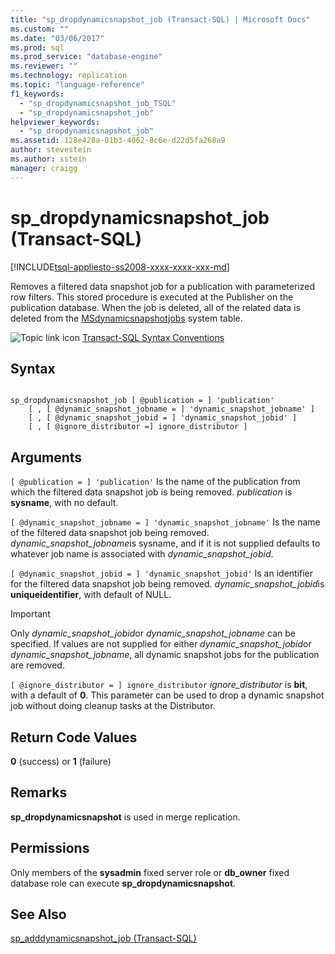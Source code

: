 ```yaml
---
title: "sp_dropdynamicsnapshot_job (Transact-SQL) | Microsoft Docs"
ms.custom: ""
ms.date: "03/06/2017"
ms.prod: sql
ms.prod_service: "database-engine"
ms.reviewer: ""
ms.technology: replication
ms.topic: "language-reference"
f1_keywords: 
  - "sp_dropdynamicsnapshot_job_TSQL"
  - "sp_dropdynamicsnapshot_job"
helpviewer_keywords: 
  - "sp_dropdynamicsnapshot_job"
ms.assetid: 128e428a-01b3-4062-8c6e-d22d5fa268a9
author: stevestein
ms.author: sstein
manager: craigg
---
```

# sp_dropdynamicsnapshot_job (Transact-SQL)
[!INCLUDE[tsql-appliesto-ss2008-xxxx-xxxx-xxx-md](../../includes/tsql-appliesto-ss2008-xxxx-xxxx-xxx-md.md)]

  Removes a filtered data snapshot job for a publication with parameterized row filters. This stored procedure is executed at the Publisher on the publication database. When the job is deleted, all of the related data is deleted from the [MSdynamicsnapshotjobs](../../relational-databases/system-tables/msdynamicsnapshotjobs-transact-sql.md) system table.  
  
 ![Topic link icon](../../database-engine/configure-windows/media/topic-link.gif "Topic link icon") [Transact-SQL Syntax Conventions](../../t-sql/language-elements/transact-sql-syntax-conventions-transact-sql.md)  
  
## Syntax  
  
```  
  
sp_dropdynamicsnapshot_job [ @publication = ] 'publication'   
    [ , [ @dynamic_snapshot_jobname = ] 'dynamic_snapshot_jobname' ]   
    [ , [ @dynamic_snapshot_jobid = ] 'dynamic_snapshot_jobid' ]   
    [ , [ @ignore_distributor =] ignore_distributor ]  
```  
  
## Arguments  
`[ @publication = ] 'publication'`
 Is the name of the publication from which the filtered data snapshot job is being removed. *publication* is **sysname**, with no default.  
  
`[ @dynamic_snapshot_jobname = ] 'dynamic_snapshot_jobname'`
 Is the name of the filtered data snapshot job being removed. *dynamic_snapshot_jobname*is sysname, and if it is not supplied defaults to whatever job name is associated with *dynamic_snapshot_jobid*.  
  
`[ @dynamic_snapshot_jobid = ] 'dynamic_snapshot_jobid'`
 Is an identifier for the filtered data snapshot job being removed. *dynamic_snapshot_jobid*is **uniqueidentifier**, with default of NULL.  
  
> [!IMPORTANT]  
>  Only *dynamic_snapshot_jobid*or *dynamic_snapshot_jobname* can be specified. If values are not supplied for either *dynamic_snapshot_jobid*or *dynamic_snapshot_jobname*, all dynamic snapshot jobs for the publication are removed.  
  
`[ @ignore_distributor = ] ignore_distributor`
 *ignore_distributor* is **bit**, with a default of **0**. This parameter can be used to drop a dynamic snapshot job without doing cleanup tasks at the Distributor.  
  
## Return Code Values  
 **0** (success) or **1** (failure)  
  
## Remarks  
 **sp_dropdynamicsnapshot** is used in merge replication.  
  
## Permissions  
 Only members of the **sysadmin** fixed server role or **db_owner** fixed database role can execute **sp_dropdynamicsnapshot**.  
  
## See Also  
 [sp_adddynamicsnapshot_job &#40;Transact-SQL&#41;](../../relational-databases/system-stored-procedures/sp-adddynamicsnapshot-job-transact-sql.md)  
  
  
